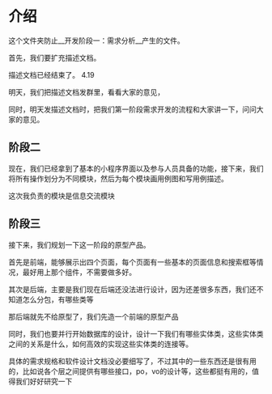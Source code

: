 # 介绍

这个文件夹防止__开发阶段一：需求分析__产生的文件。

首先，我们要扩充描述文档。

描述文档已经结束了。 4.19

明天，我们把描述文档发群里，看看大家的意见，

同时，明天发描述文档时，把我们第一阶段需求开发的流程和大家讲一下，问问大家的意见。

## 阶段二

现在，我们已经拿到了基本的小程序界面以及参与人员具备的功能，接下来，我们将所有操作划分为不同模块，然后为每个模块画用例图和写用例描述。

这次我负责的模块是信息交流模块

## 阶段三

接下来，我们规划一下这一阶段的原型产品。

首先是前端，能够展示出四个页面，每个页面有一些基本的页面信息和搜索框等情况，最好用上那个组件，不需要做多好。

其次是后端，主要是我们现在后端还没法进行设计，因为还差很多东西，我们还不知道怎么分包，有哪些类等

那后端就先不给原型了，我们先造一个前端的原型产品

同时，我们也要并行开始数据库的设计，设计一下我们有哪些实体类，这些实体类之间的关系是什么，如何高效的实现这些实体类的连接等。

具体的需求规格和软件设计文档没必要细写了，不过其中的一些东西还是很有用的，比如说各个层之间提供有哪些接口，po，vo的设计等，这些都挺有用的，值得我们好好研究一下